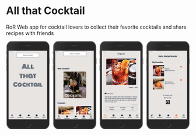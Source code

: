# All that Cocktail

RoR Web app for cocktail lovers to collect their favorite cocktails and share recipes with friends

<img align="center" src="./howso.png" width="800px" />
